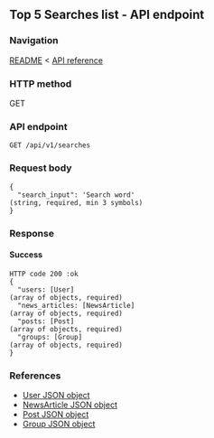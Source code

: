 ## Top 5 Searches list - API endpoint

### Navigation
[README](../../../../README.md)
<
[API reference](../../../api_reference.md)

### HTTP method
GET

### API endpoint
`GET /api/v1/searches`

### Request body
```
{
  "search_input": 'Search word'                                                 (string, required, min 3 symbols)
}
```

### Response
#### Success
```
HTTP code 200 :ok
{
  "users: [User]                                                                (array of objects, required)
  "news_articles: [NewsArticle]                                                 (array of objects, required)
  "posts: [Post]                                                                (array of objects, required)
  "groups: [Group]                                                              (array of objects, required)
}
```

### References
- [User JSON object](../../../json_objects/user.md)
- [NewsArticle JSON object](../../../json_objects/news_article.md)
- [Post JSON object](../../../json_objects/post.md)
- [Group JSON object](../../../json_objects/group.md)
